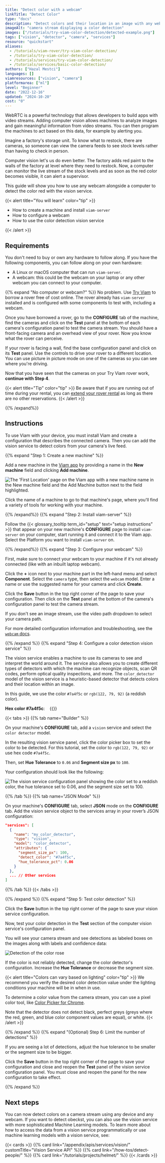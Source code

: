 ```yaml
---
title: "Detect color with a webcam"
linkTitle: "Detect Color"
type: "docs"
description: "Detect colors and their location in an image with any webcam and a vision service."
imageAlt: "camera stream displaying a color detection"
images: ["/tutorials/try-viam-color-detection/detected-example.png"]
tags: ["vision", "detector", "camera", "services"]
resource: "quickstart"
aliases:
  - /tutorials/viam-rover/try-viam-color-detection/
  - /tutorials/try-viam-color-detection/
  - /tutorials/services/try-viam-color-detection/
  - /tutorials/services/basic-color-detection/
authors: ["Hazal Mestci"]
languages: []
viamresources: ["vision", "camera"]
platformarea: ["ml"]
level: "Beginner"
date: "2022-12-16"
updated: "2024-10-20"
cost: "0"
---
```


WebRTC is a powerful technology that allows developers to build apps with video streams.
Adding computer vision allows machines to analyze images and gain meaningful information from video streams.
You can then program the machines to act based on this data, for example by alerting you.

Imagine a factory's storage unit.
To know what to restock, there are cameras, so someone can view the camera feeds to see stock levels rather than having to check in person.

Computer vision let's us do even better.
The factory adds red paint to the walls of the factory at level where they need to restock.
Now, a computer can monitor the live stream of the stock levels and as soon as the red color becomes visible, it can alert a supervisor.

This guide will show you how to use any webcam alongside a computer to detect the color red with the vision service.

{{< alert title="You will learn" color="tip" >}}

- How to create a machine and install `viam-server`
- How to configure a webcam
- How to use the color detection vision service

{{< /alert >}}

## Requirements

You don't need to buy or own any hardware to follow along.
If you have the following components, you can follow along on your own hardware:

- A Linux or macOS computer that can run `viam-server`.
- A webcam: this could be the webcam on your laptop or any other webcam you can connect to your computer.

{{% expand "No computer or webcam?" %}}
No problem.
Use [Try Viam](https://app.viam.com/try) to borrow a rover free of cost online.
The rover already has `viam-server` installed and is configured with some components to test with, including a webcam.

Once you have borrowed a rover, go to the **CONFIGURE** tab of the machine, find the cameras and click on the **Test** panel at the bottom of each camera's configuration panel to test the camera stream.
You should have a front-facing camera and an overhead view of your rover.
Now you know what the rover can perceive.

If your rover is facing a wall, find the base configuration panel and click on its **Test** panel.
Use the controls to drive your rover to a different location.
You can use picture in picture mode on one of the cameras so you can see where you're driving.

Now that you have seen that the cameras on your Try Viam rover work, **continue with Step 4**.

{{< alert title="Tip" color="tip" >}}
Be aware that if you are running out of time during your rental, you can [extend your rover rental](/appendix/try-viam/reserve-a-rover/#extend-your-reservation) as long as there are no other reservations.
{{< /alert >}}

{{% /expand%}}

## Instructions

To use Viam with your device, you must install Viam and create a configuration that describes the connected camera.
Then you can add the vision service to detect colors from your camera's live feed.

{{% expand "Step 1: Create a new machine" %}}

Add a new machine in the [Viam app](https://app.viam.com) by providing a name in the **New machine** field and clicking **Add machine**.

![The 'First Location' page on the Viam app with a new machine name in the New machine field and the Add Machine button next to the field highlighted.](/fleet/app-usage/create-machine.png)

Click the name of a machine to go to that machine's page, where you'll find a variety of tools for working with your machine.

{{% /expand%}}
{{% expand "Step 2: Install viam-server" %}}

Follow the {{< glossary_tooltip term_id="setup" text="setup instructions" >}} that appear on your new machine's **CONFIGURE** page to install `viam-server` on your computer, start running it and connect it to the Viam app.
Select the Platform you want to install `viam-server` on.

{{% /expand%}}
{{% expand "Step 3: Configure your webcam" %}}

First, make sure to connect your webcam to your machine if it's not already connected (like with an inbuilt laptop webcam).

Click the **+** icon next to your machine part in the left-hand menu and select **Component**.
Select the `camera` type, then select the `webcam` model.
Enter a name or use the suggested name for your camera and click **Create**.

Click the **Save** button in the top right corner of the page to save your configuration.
Then click on the **Test** panel at the bottom of the camera's configuration panel to test the camera stream.

If you don't see an image stream, use the video path dropdown to select your camera path.

For more detailed configuration information and troubleshooting, see the [`webcam` docs](/components/camera/webcam/).

{{% /expand %}}
{{% expand "Step 4: Configure a color detection vision service" %}}

The vision service enables a machine to use its cameras to see and interpret the world around it.
The service also allows you to create different types of detectors with which the machine can recognize objects, scan QR codes, perform optical quality inspections, and more.
The `color_detector` model of the vision service is a heuristic-based detector that detects colors and their location within an image.

In this guide, we use the color `#7a4f5c` or `rgb(122, 79, 92)` (a reddish color).

<div style="display: flex;">
<span style="margin-right: 1rem;"><b>Hex color #7a4f5c</b>:</span> {{<imgproc src="/tutorials/try-viam-color-detection/7a4f5c.png" resize="150x" declaredimensions=true alt="A color swatch for the color that you will be detecting with your color detector. It's a reddish, maroon color.">}}
</div>

{{< tabs >}}
{{% tab name="Builder" %}}

On your machine's **CONFIGURE** tab, add a `vision` service and select the `color detector` model.

In the resulting vision service panel, click the color picker box to set the color to be detected.
For this tutorial, set the color to `rgb(122, 79, 92)` or use hex code `#7a4f5c`.

Then, set **Hue Tolerance** to `0.06` and **Segment size px** to `100`.

Your configuration should look like the following:

![The vision service configuration panel showing the color set to a reddish color, the hue tolerance set to 0.06, and the segment size set to 100.](/appendix/try-viam/try-viam/vision-service-config.png)

{{% /tab %}}
{{% tab name="JSON Mode" %}}

On your machine's **CONFIGURE** tab, select **JSON** mode on the **CONFIGURE** tab.
Add the vision service object to the services array in your rover’s JSON configuration:

```json {class="line-numbers linkable-line-numbers" data-line="2-11"}
"services": [
  {
    "name": "my_color_detector",
    "type": "vision",
    "model": "color_detector",
    "attributes": {
      "segment_size_px": 100,
      "detect_color": "#7a4f5c",
      "hue_tolerance_pct": 0.06
    }
  },
  ... // Other services
]
```

{{% /tab %}}
{{< /tabs >}}

{{% /expand %}}
{{% expand "Step 5: Test color detection" %}}

Click the **Save** button in the top right corner of the page to save your vision service configuration.

Now, test your color detection in the **Test** section of the computer vision service's configuration panel.

You will see your camera stream and see detections as labeled boxes on the images along with labels and confidence data:

![Detection of the color rose](/services/vision/rose-detection.png)

If the color is not reliably detected, change the color detector's configuration.
Increase the **Hue Tolerance** or decrease the segment size.

{{< alert title="Colors can vary based on lighting" color="tip" >}}
We recommend you verify the desired color detection value under the lighting conditions your machine will be in when in use.

To determine a color value from the camera stream, you can use a pixel color tool, like [Color Picker for Chrome](https://chrome.google.com/webstore/detail/color-picker-for-chrome/clldacgmdnnanihiibdgemajcfkmfhia).

Note that the detector does not detect black, perfect greys (greys where the red, green, and blue color component values are equal), or white.
{{< /alert >}}

{{% /expand %}}
{{% expand "(Optional) Step 6: Limit the number of detections" %}}

If you are seeing a lot of detections, adjust the hue tolerance to be smaller or the segment size to be bigger.

Click the **Save** button in the top right corner of the page to save your configuration and close and reopen the **Test** panel of the vision service configuration panel.
You must close and reopen the panel for the new configuration to take effect.

{{% /expand %}}

## Next steps

You can now detect colors on a camera stream using any device and any webcam.
If you want to detect obeckst, you can also use the vision service with more sophisticated Machine Learning models.
To learn more about how to access the data from a vision service programmatically or use machine learning models with a vision service, see:

{{< cards >}}
{{% card link="/appendix/apis/services/vision/" customTitle="Vision Service API" %}}
{{% card link="/how-tos/detect-people/" %}}
{{% card link="/tutorials/projects/helmet/" %}}
{{< /cards >}}
